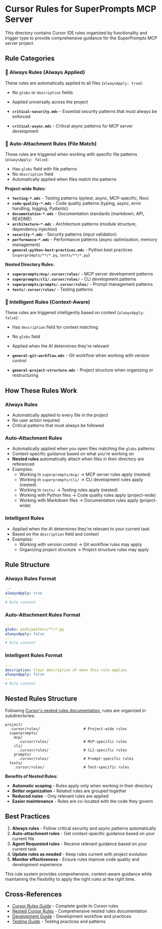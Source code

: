 # Cursor Rules for SuperPrompts MCP Server

This directory contains Cursor IDE rules organized by functionality and trigger type to provide comprehensive guidance for the SuperPrompts MCP server project.

## Rule Categories

### 🚨 Always Rules (Always Applied)
These rules are automatically applied to all files (`alwaysApply: true`):
- No `globs` or `description` fields
- Applied universally across the project

- **`critical-security.mdc`** - Essential security patterns that must always be enforced
- **`critical-async.mdc`** - Critical async patterns for MCP server development

### 🎯 Auto-Attachment Rules (File Match)
These rules are triggered when working with specific file patterns (`alwaysApply: false`):
- Has `globs` field with file patterns
- No `description` field
- Automatically applied when files match the patterns

**Project-wide Rules:**
- **`testing-*.mdc`** - Testing patterns (pytest, async, MCP-specific, Nox)
- **`code-quality-*.mdc`** - Code quality patterns (typing, async, error handling, logging, Pydantic)
- **`documentation-*.mdc`** - Documentation standards (markdown, API, README)
- **`architecture-*.mdc`** - Architecture patterns (module structure, dependency injection)
- **`security-*.mdc`** - Security patterns (input validation)
- **`performance-*.mdc`** - Performance patterns (async optimization, memory management)
- **`general-python-best-practices.mdc`** - Python best practices (`superprompts/**/*.py`, `tests/**/*.py`)

**Nested Directory Rules:**
- **`superprompts/mcp/.cursor/rules/`** - MCP server development patterns
- **`superprompts/cli/.cursor/rules/`** - CLI development patterns
- **`superprompts/prompts/.cursor/rules/`** - Prompt management patterns
- **`tests/.cursor/rules/`** - Testing patterns

### 🧠 Intelligent Rules (Context-Aware)
These rules are triggered intelligently based on context (`alwaysApply: false`):
- Has `description` field for context matching
- No `globs` field
- Applied when the AI determines they're relevant

- **`general-git-workflow.mdc`** - Git workflow when working with version control
- **`general-project-structure.mdc`** - Project structure when organizing or restructuring

## How These Rules Work

### Always Rules
- Automatically applied to every file in the project
- No user action required
- Critical patterns that must always be followed

### Auto-Attachment Rules
- Automatically applied when you open files matching the `globs` patterns
- Context-specific guidance based on what you're working on
- **Nested rules** automatically attach when files in their directory are referenced
- Examples:
  - Working in `superprompts/mcp/` → MCP server rules apply (nested)
  - Working in `superprompts/cli/` → CLI development rules apply (nested)
  - Working in `tests/` → Testing rules apply (nested)
  - Working with Python files → Code quality rules apply (project-wide)
  - Working with Markdown files → Documentation rules apply (project-wide)

### Intelligent Rules
- Applied when the AI determines they're relevant to your current task
- Based on the `description` field and context
- Examples:
  - Working with version control → Git workflow rules may apply
  - Organizing project structure → Project structure rules may apply

## Rule Structure

### Always Rules Format
```yaml
---
alwaysApply: true
---
# Rule content
```

### Auto-Attachment Rules Format
```yaml
---
globs: path/pattern/**/*.py
alwaysApply: false
---
# Rule content
```

### Intelligent Rules Format
```yaml
---
description: Clear description of when this rule applies
alwaysApply: false
---
# Rule content
```

## Nested Rules Structure

Following [Cursor's nested rules documentation](https://docs.cursor.com/en/context/rules#nested-rules), rules are organized in subdirectories:

```
project/
  .cursor/rules/                    # Project-wide rules
  superprompts/
    mcp/
      .cursor/rules/                # MCP-specific rules
    cli/
      .cursor/rules/                # CLI-specific rules
    prompts/
      .cursor/rules/                # Prompt-specific rules
  tests/
    .cursor/rules/                  # Test-specific rules
```

**Benefits of Nested Rules:**
- **Automatic scoping** - Rules apply only when working in their directory
- **Better organization** - Related rules are grouped together
- **Reduced noise** - Only relevant rules are applied
- **Easier maintenance** - Rules are co-located with the code they govern

## Best Practices

1. **Always rules** - Follow critical security and async patterns automatically
2. **Auto-attachment rules** - Get context-specific guidance based on your current file
3. **Agent Requested rules** - Receive relevant guidance based on your current task
4. **Update rules as needed** - Keep rules current with project evolution
5. **Monitor effectiveness** - Ensure rules improve code quality and development experience

This rule system provides comprehensive, context-aware guidance while maintaining the flexibility to apply the right rules at the right time.

## Cross-References

- [Cursor Rules Guide](../docs/cursor_rules_guide.md) - Complete guide to Cursor rules
- [Nested Cursor Rules](../docs/nested_cursor_rules.md) - Comprehensive nested rules documentation
- [Development Guide](../docs/development.md) - Development workflow and practices
- [Testing Guide](../docs/testing.md) - Testing practices and patterns
